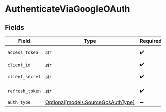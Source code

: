 # AuthenticateViaGoogleOAuth


## Fields

| Field                                                                | Type                                                                 | Required                                                             | Description                                                          |
| -------------------------------------------------------------------- | -------------------------------------------------------------------- | -------------------------------------------------------------------- | -------------------------------------------------------------------- |
| `access_token`                                                       | *str*                                                                | :heavy_check_mark:                                                   | Access Token                                                         |
| `client_id`                                                          | *str*                                                                | :heavy_check_mark:                                                   | Client ID                                                            |
| `client_secret`                                                      | *str*                                                                | :heavy_check_mark:                                                   | Client Secret                                                        |
| `refresh_token`                                                      | *str*                                                                | :heavy_check_mark:                                                   | Access Token                                                         |
| `auth_type`                                                          | [Optional[models.SourceGcsAuthType]](../models/sourcegcsauthtype.md) | :heavy_minus_sign:                                                   | N/A                                                                  |
